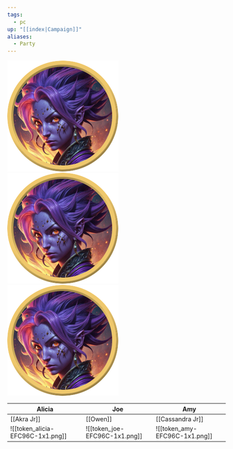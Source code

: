 ```yaml
---
tags:
  - pc
up: "[[index|Campaign]]"
aliases:
  - Party
---
```

 <p>
 <span><img alt="token_alicia-EFC96C-1x1.png" src="../Extras/Attachments/token_alicia-EFC96C-1x1.png"></span>
 <span><img alt="token_joe-EFC96C-1x1.png" src="../Extras/Attachments/token_joe-EFC96C-1x1.png"></span>
 <span><img alt="token_amy-EFC96C-1x1.png" src="../Extras/Attachments/token_amy-EFC96C-1x1.png?1710615189791"></span> 
 </p> 


| Alicia                           | Joe                           | Amy                           |
| -------------------------------- | ----------------------------- | ----------------------------- |
| [[Akra Jr]]                      | [[Owen]]                      | [[Cassandra Jr]]              |
| ![[token_alicia-EFC96C-1x1.png]] | ![[token_joe-EFC96C-1x1.png]] | ![[token_amy-EFC96C-1x1.png]] |
